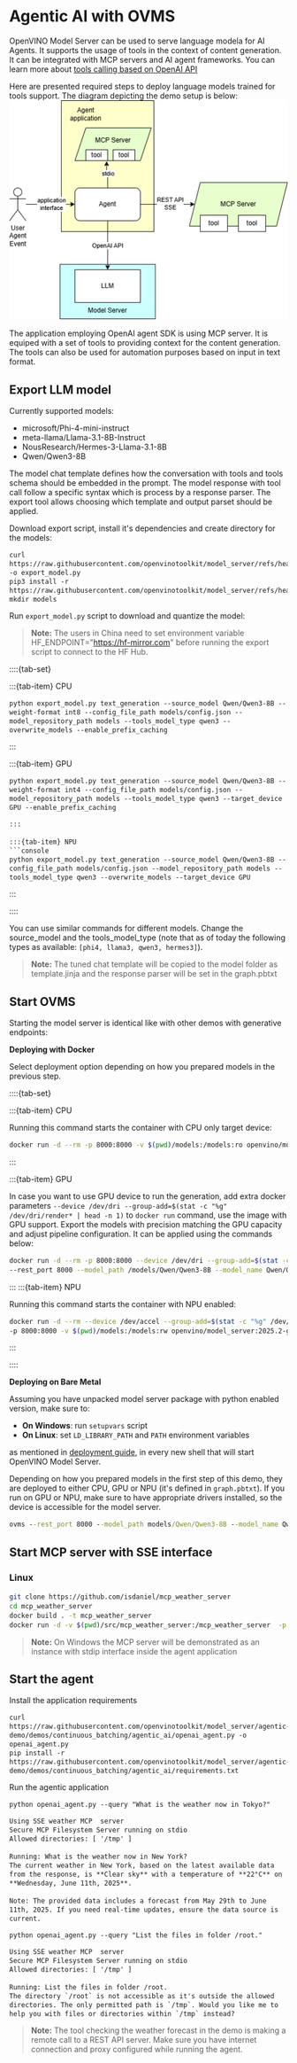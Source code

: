 # Agentic AI with OVMS

OpenVINO Model Server can be used to serve language modela for AI Agents. It supports the usage of tools in the context of content generation.
It can be integrated with MCP servers and AI agent frameworks. 
You can learn more about [tools calling based on OpenAI API](https://platform.openai.com/docs/guides/function-calling?api-mode=responses)

Here are presented required steps to deploy language models trained for tools support. The diagram depicting the demo setup is below:
![picture](./agent.png)

The application employing OpenAI agent SDK is using MCP server. It is equiped with a set of tools to providing context for the content generation.
The tools can also be used for automation purposes based on input in text format.  

## Export LLM model
Currently supported models:
- microsoft/Phi-4-mini-instruct
- meta-llama/Llama-3.1-8B-Instruct
- NousResearch/Hermes-3-Llama-3.1-8B
- Qwen/Qwen3-8B

The model chat template defines how the conversation with tools and tools schema should be embedded in the prompt. 
The model response with tool call follow a specific syntax which is process by a response parser. The export tool allows choosing which template and output parset should be applied.

Download export script, install it's dependencies and create directory for the models:
```console
curl https://raw.githubusercontent.com/openvinotoolkit/model_server/refs/heads/main/demos/common/export_models/export_model.py -o export_model.py
pip3 install -r https://raw.githubusercontent.com/openvinotoolkit/model_server/refs/heads/main/demos/common/export_models/requirements.txt
mkdir models
```
Run `export_model.py` script to download and quantize the model:

> **Note:** The users in China need to set environment variable HF_ENDPOINT="https://hf-mirror.com" before running the export script to connect to the HF Hub.

::::{tab-set}

:::{tab-item} CPU
```console
python export_model.py text_generation --source_model Qwen/Qwen3-8B --weight-format int8 --config_file_path models/config.json --model_repository_path models --tools_model_type qwen3 --overwrite_models --enable_prefix_caching
```
:::

:::{tab-item} GPU
```console
python export_model.py text_generation --source_model Qwen/Qwen3-8B --weight-format int4 --config_file_path models/config.json --model_repository_path models --tools_model_type qwen3 --target_device GPU --enable_prefix_caching
```
```
:::

:::{tab-item} NPU
```console
python export_model.py text_generation --source_model Qwen/Qwen3-8B --config_file_path models/config.json --model_repository_path models --tools_model_type qwen3 --overwrite_models --target_device GPU
```
:::

::::

You can use similar commands for different models. Change the source_model and the tools_model_type (note that as of today the following types as available: `[phi4, llama3, qwen3, hermes3]`).
> **Note:** The tuned chat template will be copied to the model folder as template.jinja and the response parser will be set in the graph.pbtxt


## Start OVMS

Starting the model server is identical like with other demos with generative endpoints:

**Deploying with Docker**

Select deployment option depending on how you prepared models in the previous step.

::::{tab-set}

:::{tab-item} CPU

Running this command starts the container with CPU only target device:
```bash
docker run -d --rm -p 8000:8000 -v $(pwd)/models:/models:ro openvino/model_server:2025.2 --rest_port 8000 --model_path /models/Qwen/Qwen3-8B --model_name Qwen/Qwen3-8B
```
:::

:::{tab-item} GPU

In case you want to use GPU device to run the generation, add extra docker parameters `--device /dev/dri --group-add=$(stat -c "%g" /dev/dri/render* | head -n 1)`
to `docker run` command, use the image with GPU support. Export the models with precision matching the GPU capacity and adjust pipeline configuration.
It can be applied using the commands below:
```bash
docker run -d --rm -p 8000:8000 --device /dev/dri --group-add=$(stat -c "%g" /dev/dri/render* | head -n 1) -v $(pwd)/models:/models:ro openvino/model_server:2025.2-gpu \
--rest_port 8000 --model_path /models/Qwen/Qwen3-8B --model_name Qwen/Qwen3-8B
```
:::
:::{tab-item} NPU

Running this command starts the container with NPU enabled:
```bash
docker run -d --rm --device /dev/accel --group-add=$(stat -c "%g" /dev/dri/render* | head -n 1) -u $(id -u):$(id -g) \
-p 8000:8000 -v $(pwd)/models:/models:rw openvino/model_server:2025.2-gpu --rest_port 8000 --model_path /models/Qwen/Qwen3-8B --model_name Qwen/Qwen3-8B
```
:::

::::


**Deploying on Bare Metal**

Assuming you have unpacked model server package with python enabled version, make sure to:

- **On Windows**: run `setupvars` script
- **On Linux**: set `LD_LIBRARY_PATH` and `PATH` environment variables

as mentioned in [deployment guide](../../docs/deploying_server_baremetal.md), in every new shell that will start OpenVINO Model Server.

Depending on how you prepared models in the first step of this demo, they are deployed to either CPU, GPU or NPU (it's defined in `graph.pbtxt`). If you run on GPU or NPU, make sure to have appropriate drivers installed, so the device is accessible for the model server.

```bat
ovms --rest_port 8000 --model_path models/Qwen/Qwen3-8B --model_name Qwen/Qwen3-8B
```


## Start MCP server with SSE interface

### Linux
```bash
git clone https://github.com/isdaniel/mcp_weather_server
cd mcp_weather_server
docker build . -t mcp_weather_server
docker run -d -v $(pwd)/src/mcp_weather_server:/mcp_weather_server  -p 8080:8080 mcp_weather_server bash -c ". .venv/bin/activate ; python /mcp_weather_server/server-see.py"
```

> **Note:** On Windows the MCP server will be demonstrated as an instance with stdip interface inside the agent application

## Start the agent

Install the application requirements

```console
curl https://raw.githubusercontent.com/openvinotoolkit/model_server/agentic-demo/demos/continuous_batching/agentic_ai/openai_agent.py -o openai_agent.py
pip install -r https://raw.githubusercontent.com/openvinotoolkit/model_server/agentic-demo/demos/continuous_batching/agentic_ai/requirements.txt
```

Run the agentic application
```console
python openai_agent.py --query "What is the weather now in Tokyo?"
```
```
Using SSE weather MCP  server
Secure MCP Filesystem Server running on stdio
Allowed directories: [ '/tmp' ]

Running: What is the weather now in New York?
The current weather in New York, based on the latest available data from the response, is **Clear sky** with a temperature of **22°C** on **Wednesday, June 11th, 2025**. 

Note: The provided data includes a forecast from May 29th to June 11th, 2025. If you need real-time updates, ensure the data source is current.
```
```console
python openai_agent.py --query "List the files in folder /root."
```
```
Using SSE weather MCP  server
Secure MCP Filesystem Server running on stdio
Allowed directories: [ '/tmp' ]

Running: List the files in folder /root.
The directory `/root` is not accessible as it's outside the allowed directories. The only permitted path is `/tmp`. Would you like me to help you with files or directories within `/tmp` instead?
```

> **Note:** The tool checking the weather forecast in the demo is making a remote call to a REST API server. Make sure you have internet connection and proxy configured while running the agent. 